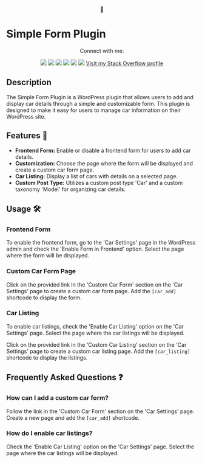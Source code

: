 <p align="center">
  <span>🚗</span>
</p>

# Simple Form Plugin

<div align="center">
  <p>Connect with me:</p>
  <a href="https://www.linkedin.com/in/shivani-gupta-41733a24a/"><img src="https://img.shields.io/badge/LinkedIn-Profile-blue"></a>
  <a href="https://github.com/shivaniguptas206/"><img src="https://img.shields.io/badge/GitHub-Profile-brightgreen"></a>
  <a href="https://wordpress.com/home/shivani983.wordpress.com"><img src="https://img.shields.io/badge/WordPress-Blog-orange"></a>
  <a href="https://profiles.wordpress.org/shivaniguptas206/"><img src="https://img.shields.io/badge/WordPress-Profile-informational"></a>
  <a href="https://shivanimobilecenter.github.io/"><img src="https://img.shields.io/badge/Portfolio-Website-yellow"></a>
  <a href="https://www.learnvern.com/r/c74aa1"><img src="https://img.shields.io/badge/LearnVern-Course-red"></a>
<a href="https://stackoverflow.com/users/23262040/shivani-gupta">Visit my Stack Overflow profile</a>
</div>

## Description

The Simple Form Plugin is a WordPress plugin that allows users to add and display car details through a simple and customizable form. This plugin is designed to make it easy for users to manage car information on their WordPress site.

## Features 🚀

- **Frontend Form:** Enable or disable a frontend form for users to add car details.
- **Customization:** Choose the page where the form will be displayed and create a custom car form page.
- **Car Listing:** Display a list of cars with details on a selected page.
- **Custom Post Type:** Utilizes a custom post type 'Car' and a custom taxonomy 'Model' for organizing car details.

## Usage 🛠️

### Frontend Form

To enable the frontend form, go to the 'Car Settings' page in the WordPress admin and check the 'Enable Form in Frontend' option. Select the page where the form will be displayed.

### Custom Car Form Page

Click on the provided link in the 'Custom Car Form' section on the 'Car Settings' page to create a custom car form page. Add the `[car_add]` shortcode to display the form.

### Car Listing

To enable car listings, check the 'Enable Car Listing' option on the 'Car Settings' page. Select the page where the car listings will be displayed.

Click on the provided link in the 'Custom Car Listing' section on the 'Car Settings' page to create a custom car listing page. Add the `[car_listing]` shortcode to display the listings.

## Frequently Asked Questions ❓

### How can I add a custom car form?

Follow the link in the 'Custom Car Form' section on the 'Car Settings' page. Create a new page and add the `[car_add]` shortcode.

### How do I enable car listings?

Check the 'Enable Car Listing' option on the 'Car Settings' page. Select the page where the car listings will be displayed.
